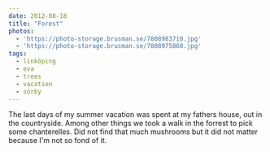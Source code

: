 ```yaml
---
date: 2012-08-18
title: "Forest"
photos:
  - 'https://photo-storage.brusman.se/7808983710.jpg'
  - 'https://photo-storage.brusman.se/7808975860.jpg'
tags:
  - linköping
  - eva
  - trees
  - vacation
  - sörby
---
```


The last days of my summer vacation was spent at my fathers house, out in the countryside. Among other things we took a walk in the forrest to pick some chanterelles. Did not find that much mushrooms but it did not matter because I'm not so fond of it.
